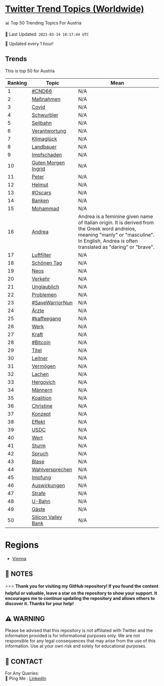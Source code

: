 [Twitter Trend Topics (Worldwide)](https://github.com/ErcinDedeoglu/Twitter-Trend-Topics)
==========


📊 Top 50 Trending Topics For Austria

📆 Last Updated: `2023-03-14 10:17:44 UTC`

🔧 Updated every 1 hour!


## Trends

This is top 50 for Austria

| Ranking | Topic | Mean |
| ------- | ------------ | ------------ |
| 1 | [#CND66](http://twitter.com/search?q=%23CND66) | N/A |
| 2 | [Maßnahmen](http://twitter.com/search?q=Ma%c3%9fnahmen) | N/A |
| 3 | [Covid](http://twitter.com/search?q=Covid) | N/A |
| 4 | [Schwurbler](http://twitter.com/search?q=Schwurbler) | N/A |
| 5 | [Seilbahn](http://twitter.com/search?q=Seilbahn) | N/A |
| 6 | [Verantwortung](http://twitter.com/search?q=Verantwortung) | N/A |
| 7 | [Klimaglück](http://twitter.com/search?q=Klimagl%c3%bcck) | N/A |
| 8 | [Landbauer](http://twitter.com/search?q=Landbauer) | N/A |
| 9 | [Impfschaden](http://twitter.com/search?q=Impfschaden) | N/A |
| 10 | [Guten Morgen Ingrid](http://twitter.com/search?q=Guten+Morgen+Ingrid) | N/A |
| 11 | [Peter](http://twitter.com/search?q=Peter) | N/A |
| 12 | [Helmut](http://twitter.com/search?q=Helmut) | N/A |
| 13 | [#Oscars](http://twitter.com/search?q=%23Oscars) | N/A |
| 14 | [Banken](http://twitter.com/search?q=Banken) | N/A |
| 15 | [Mohammad](http://twitter.com/search?q=Mohammad) | N/A |
| 16 | [Andrea](http://twitter.com/search?q=Andrea) | Andrea is a feminine given name of Italian origin. It is derived from the Greek word andreios, meaning "manly" or "masculine". In English, Andrea is often translated as "daring" or "brave". |
| 17 | [Luftfilter](http://twitter.com/search?q=Luftfilter) | N/A |
| 18 | [Schönen Tag](http://twitter.com/search?q=Sch%c3%b6nen+Tag) | N/A |
| 19 | [Neos](http://twitter.com/search?q=Neos) | N/A |
| 20 | [Verkehr](http://twitter.com/search?q=Verkehr) | N/A |
| 21 | [Unglaublich](http://twitter.com/search?q=Unglaublich) | N/A |
| 22 | [Problemen](http://twitter.com/search?q=Problemen) | N/A |
| 23 | [#SaveWarriorNun](http://twitter.com/search?q=%23SaveWarriorNun) | N/A |
| 24 | [Ärzte](http://twitter.com/search?q=%c3%84rzte) | N/A |
| 25 | [#kaffeegang](http://twitter.com/search?q=%23kaffeegang) | N/A |
| 26 | [Werk](http://twitter.com/search?q=Werk) | N/A |
| 27 | [Kraft](http://twitter.com/search?q=Kraft) | N/A |
| 28 | [#Bitcoin](http://twitter.com/search?q=%23Bitcoin) | N/A |
| 29 | [Titel](http://twitter.com/search?q=Titel) | N/A |
| 30 | [Leitner](http://twitter.com/search?q=Leitner) | N/A |
| 31 | [Vermögen](http://twitter.com/search?q=Verm%c3%b6gen) | N/A |
| 32 | [Lachen](http://twitter.com/search?q=Lachen) | N/A |
| 33 | [Hergovich](http://twitter.com/search?q=Hergovich) | N/A |
| 34 | [Männern](http://twitter.com/search?q=M%c3%a4nnern) | N/A |
| 35 | [Koalition](http://twitter.com/search?q=Koalition) | N/A |
| 36 | [Christine](http://twitter.com/search?q=Christine) | N/A |
| 37 | [Konzept](http://twitter.com/search?q=Konzept) | N/A |
| 38 | [Effekt](http://twitter.com/search?q=Effekt) | N/A |
| 39 | [USDC](http://twitter.com/search?q=USDC) | N/A |
| 40 | [Wert](http://twitter.com/search?q=Wert) | N/A |
| 41 | [Sturm](http://twitter.com/search?q=Sturm) | N/A |
| 42 | [Spruch](http://twitter.com/search?q=Spruch) | N/A |
| 43 | [Blase](http://twitter.com/search?q=Blase) | N/A |
| 44 | [Wahlversprechen](http://twitter.com/search?q=Wahlversprechen) | N/A |
| 45 | [Impfung](http://twitter.com/search?q=Impfung) | N/A |
| 46 | [Auswirkungen](http://twitter.com/search?q=Auswirkungen) | N/A |
| 47 | [Strafe](http://twitter.com/search?q=Strafe) | N/A |
| 48 | [U-Bahn](http://twitter.com/search?q=U-Bahn) | N/A |
| 49 | [Gäste](http://twitter.com/search?q=G%c3%a4ste) | N/A |
| 50 | [Silicon Valley Bank](http://twitter.com/search?q=Silicon+Valley+Bank) | N/A |



# Regions

* [Vienna](</Austria/Vienna.md>)



## 📝 NOTES

⭐⭐⭐ **Thank you for visiting my GitHub repository! If you found the content helpful or valuable, leave a star on the repository to show your support. It encourages me to continue updating the repository and allows others to discover it. Thanks for your help!**


## ⚠️ WARNING

Please be advised that this repository is not affiliated with Twitter and the information provided is for informational purposes only. We are not responsible for any legal consequences that may arise from the use of this information. Use at your own risk and solely for educational purposes.


## 📨 CONTACT

 For Any Queries:  
            🏓 Ping Me : [LinkedIn](https://www.linkedin.com/in/ercindedeoglu/)
